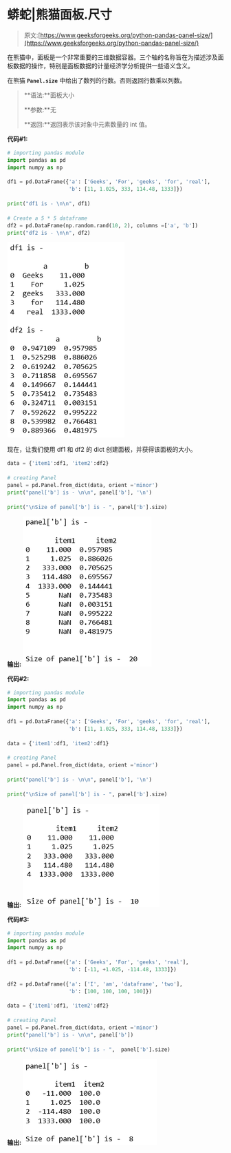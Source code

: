 # 蟒蛇|熊猫面板.尺寸

> 原文:[https://www.geeksforgeeks.org/python-pandas-panel-size/](https://www.geeksforgeeks.org/python-pandas-panel-size/)

在熊猫中，面板是一个非常重要的三维数据容器。三个轴的名称旨在为描述涉及面板数据的操作，特别是面板数据的计量经济学分析提供一些语义含义。

在熊猫 **`Panel.size`** 中给出了数列的行数。否则返回行数乘以列数。

> **语法:**面板大小
> 
> **参数:**无
> 
> **返回:**返回表示该对象中元素数量的 int 值。

**代码#1:**

```py
# importing pandas module  
import pandas as pd  
import numpy as np 

df1 = pd.DataFrame({'a': ['Geeks', 'For', 'geeks', 'for', 'real'],  
                    'b': [11, 1.025, 333, 114.48, 1333]}) 

print("df1 is - \n\n", df1)

# Create a 5 * 5 dataframe 
df2 = pd.DataFrame(np.random.rand(10, 2), columns =['a', 'b']) 
print("df2 is - \n\n", df2)
```

![](img/870ed06bf6ff55092ee5c571e244c8f5.png)

现在，让我们使用 df1 和 df2 的 dict 创建面板，并获得该面板的大小。

```py
data = {'item1':df1, 'item2':df2} 

# creating Panel  
panel = pd.Panel.from_dict(data, orient ='minor') 
print("panel['b'] is - \n\n", panel['b'], '\n') 

print("\nSize of panel['b'] is - ", panel['b'].size) 
```

**输出:**
![](img/f4361b97c5d39edd4cf8d4690c87c490.png)

**代码#2:**

```py
# importing pandas module  
import pandas as pd  
import numpy as np 

df1 = pd.DataFrame({'a': ['Geeks', 'For', 'geeks', 'for', 'real'],  
                    'b': [11, 1.025, 333, 114.48, 1333]}) 

data = {'item1':df1, 'item2':df1} 

# creating Panel  
panel = pd.Panel.from_dict(data, orient ='minor') 

print("panel['b'] is - \n\n", panel['b'], '\n') 

print("\nSize of panel['b'] is - ", panel['b'].size)   
```

**输出:**
![](img/d31e1a35e4ce4f45af6315cd7586b7c0.png)

**代码#3:**

```py
# importing pandas module 
import pandas as pd 
import numpy as np 

df1 = pd.DataFrame({'a': ['Geeks', 'For', 'geeks', 'real'], 
                    'b': [-11, +1.025, -114.48, 1333]}) 

df2 = pd.DataFrame({'a': ['I', 'am', 'dataframe', 'two'], 
                    'b': [100, 100, 100, 100]}) 

data = {'item1':df1, 'item2':df2}

# creating Panel 
panel = pd.Panel.from_dict(data, orient ='minor') 
print("panel['b'] is - \n\n", panel['b']) 

print("\nSize of panel['b'] is - ",  panel['b'].size) 
```

**输出:**
![](img/e54f2f62976fd2e751f34e9abf756a3f.png)